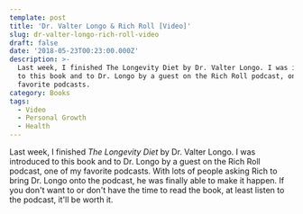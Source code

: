 ```yaml
---
template: post
title: 'Dr. Valter Longo & Rich Roll [Video]'
slug: dr-valter-longo-rich-roll-video
draft: false
date: '2018-05-23T00:23:00.000Z'
description: >-
  Last week, I finished The Longevity Diet by Dr. Valter Longo. I was introduced
  to this book and to Dr. Longo by a guest on the Rich Roll podcast, one of my
  favorite podcasts. 
category: Books
tags:
  - Video
  - Personal Growth
  - Health
---
```


Last week, I finished *The Longevity Diet* by Dr. Valter Longo. I was introduced to this book and to Dr. Longo by a guest on the Rich Roll podcast, one of my favorite podcasts. With lots of people asking Rich to bring Dr. Longo onto the podcast, he was finally able to make it happen. If you don't want to or don't have the time to read the book, at least listen to the podcast, it'll be worth it.
